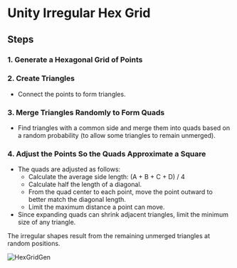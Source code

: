 # Unity Irregular Hex Grid

## Steps

### 1. Generate a Hexagonal Grid of Points

### 2. Create Triangles
- Connect the points to form triangles.

### 3. Merge Triangles Randomly to Form Quads
- Find triangles with a common side and merge them into quads based on a random probability (to allow some triangles to remain unmerged).

### 4. Adjust the Points So the Quads Approximate a Square
- The quads are adjusted as follows:
  - Calculate the average side length: (A + B + C + D) / 4
  - Calculate half the length of a diagonal.
  - From the quad center to each point, move the point outward to better match the diagonal length.
  - Limit the maximum distance a point can move.
- Since expanding quads can shrink adjacent triangles, limit the minimum size of any triangle.

The irregular shapes result from the remaining unmerged triangles at random positions.

![HexGridGen](https://github.com/user-attachments/assets/486eee6a-640c-4e3a-8c08-561adfbb77da)

